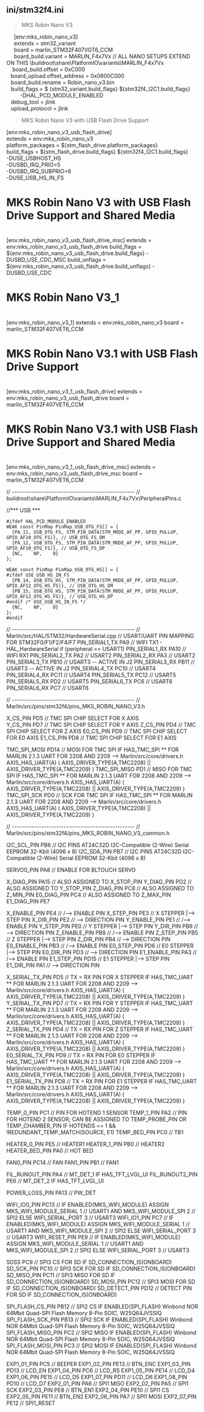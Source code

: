 ## ini/stm32f4.ini


>   MKS Robin Nano V3 <br/>

&nbsp;&nbsp;&nbsp;&nbsp; [env:mks_robin_nano_v3]<br/>
&nbsp;&nbsp;&nbsp;&nbsp; extends                     = stm32_variant<br/>
&nbsp;&nbsp;&nbsp;&nbsp; board                       = marlin_STM32F407VGT6_CCM<br/>
&nbsp;&nbsp;&nbsp;&nbsp; board_build.variant         = MARLIN_F4x7Vx                 // ALL NANO SETUPS EXTEND ON THIS \buildroot\share\PlatformIO\variants\MARLIN_F4x7Vx<br/>
 &nbsp;&nbsp;&nbsp;&nbsp;board_build.offset          = 0xC000<br/>
  &nbsp;&nbsp; board_upload.offset_address = 0x0800C000<br/>
  &nbsp;&nbsp; board_build.rename          = Robin_nano_v3.bin<br/>
  &nbsp;&nbsp; build_flags                 = $ \{stm32_variant.build_flags\} $\{stm32f4_I2C1.build_flags\} <br/>
 &nbsp;&nbsp;&nbsp;&nbsp;&nbsp;&nbsp;&nbsp;&nbsp;                               -DHAL_PCD_MODULE_ENABLED<br/>
  &nbsp;&nbsp; debug_tool                  = jlink<br/>
  &nbsp;&nbsp; upload_protocol             = jlink<br/>
  
  > MKS Robin Nano V3 with USB Flash Drive Support<br/>
  
  [env:mks_robin_nano_v3_usb_flash_drive]<br/>
  extends           = env:mks_robin_nano_v3<br/>
  platform_packages = ${stm_flash_drive.platform_packages}<br/>
  build_flags       = $\{stm_flash_drive.build_flags} $\{stm32f4_I2C1.build_flags}<br/>
                      -DUSE_USBHOST_HS<br/>
                      -DUSBD_IRQ_PRIO=5<br/>
                      -DUSBD_IRQ_SUBPRIO=6<br/>
                      -DUSE_USB_HS_IN_FS<br/>
  
  #
  # MKS Robin Nano V3 with USB Flash Drive Support and Shared Media
  #
  [env:mks_robin_nano_v3_usb_flash_drive_msc]
  extends           = env:mks_robin_nano_v3_usb_flash_drive
  build_flags       = ${env:mks_robin_nano_v3_usb_flash_drive.build_flags}
                      -DUSBD_USE_CDC_MSC
  build_unflags     = ${env:mks_robin_nano_v3_usb_flash_drive.build_unflags}
                      -DUSBD_USE_CDC

  #
  # MKS Robin Nano V3_1
  #
  [env:mks_robin_nano_v3_1]
  extends           = env:mks_robin_nano_v3
  board             = marlin_STM32F407VET6_CCM
  
  #
  # MKS Robin Nano V3.1 with USB Flash Drive Support
  #
  [env:mks_robin_nano_v3_1_usb_flash_drive]
  extends           = env:mks_robin_nano_v3_usb_flash_drive
  board             = marlin_STM32F407VET6_CCM
  
  #
  # MKS Robin Nano V3.1 with USB Flash Drive Support and Shared Media
  #
  [env:mks_robin_nano_v3_1_usb_flash_drive_msc]
  extends           = env:mks_robin_nano_v3_usb_flash_drive_msc
  board             = marlin_STM32F407VET6_CCM

// -------------------------------------------------- //
buildroot\share\PlatformIO\variants\MARLIN_F4x7Vx\PeripheralPins.c

//*** USB ***

    #ifdef HAL_PCD_MODULE_ENABLED
    WEAK const PinMap PinMap_USB_OTG_FS[] = {
      {PA_11, USB_OTG_FS, STM_PIN_DATA(STM_MODE_AF_PP, GPIO_PULLUP, GPIO_AF10_OTG_FS)}, // USB_OTG_FS_DM
      {PA_12, USB_OTG_FS, STM_PIN_DATA(STM_MODE_AF_PP, GPIO_PULLUP, GPIO_AF10_OTG_FS)}, // USB_OTG_FS_DP
      {NC,    NP,    0}
    };
    
    WEAK const PinMap PinMap_USB_OTG_HS[] = {
    #ifdef USE_USB_HS_IN_FS
      {PB_14, USB_OTG_HS, STM_PIN_DATA(STM_MODE_AF_PP, GPIO_PULLUP, GPIO_AF12_OTG_HS_FS)}, // USB_OTG_HS_DM
      {PB_15, USB_OTG_HS, STM_PIN_DATA(STM_MODE_AF_PP, GPIO_PULLUP, GPIO_AF12_OTG_HS_FS)}, // USB_OTG_HS_DP
    #endif /* USE_USB_HS_IN_FS */
      {NC,    NP,    0}
    };
    #endif

// -------------------------------------------------- //
Marlin/src/HAL/STM32/HardwareSerial.cpp
// USART/UART PIN MAPPING FOR STM32F0/F1/F2/F4/F7
  PIN_SERIAL1_TX  PA9  // WIFI TX1 - HAL_HardwareSerial if (peripheral == USART1)
  PIN_SERIAL1_RX  PA10 // WIFI RX1
  PIN_SERIAL2_TX  PA2  // USART2
  PIN_SERIAL2_RX  PA3  // USART2
  PIN_SERIAL3_TX  PB10 // USART3 -- ACTIVE IN J2
  PIN_SERIAL3_RX  PB11 // USART3 -- ACTIVE IN J2
  PIN_SERIAL4_TX  PC10 // USART4
  PIN_SERIAL4_RX  PC11 // USART4
  PIN_SERIAL5_TX  PC12 // USART5
  PIN_SERIAL5_RX  PD2  // USART5
  PIN_SERIAL6_TX  PC6  // USART6
  PIN_SERIAL6_RX  PC7  // USART6

// -------------------------------------------------- //
Marlin/src/pins/stm32f4/pins_MKS_ROBIN_NANO_V3.h

  X_CS_PIN  PD5 // TMC SPI CHIP SELECT FOR X AXIS  
  Y_CS_PIN  PD7 // TMC SPI CHIP SELECT FOR Y AXIS
  Z_CS_PIN  PD4 // TMC SPI CHIP SELECT FOR Z AXIS
  E0_CS_PIN PD9 // TMC SPI CHIP SELECT FOR E0 AXIS
  E1_CS_PIN PD8 // TMC SPI CHIP SELECT FOR E1 AXIS

  TMC_SPI_MOSI PD14 // MOSI FOR TMC SPI IF HAS_TMC_SPI ** FOR MARLIN 2.1.3 UART FOR 2208 AND 2209 --> Marlin/src/core/drivers.h AXIS_HAS_UART(A) ( AXIS_DRIVER_TYPE(A,TMC2208) || AXIS_DRIVER_TYPE(A,TMC2209) )
  TMC_SPI_MISO PD1  // MISO FOR TMC SPI IF HAS_TMC_SPI ** FOR MARLIN 2.1.3 UART FOR 2208 AND 2209 --> Marlin/src/core/drivers.h AXIS_HAS_UART(A) ( AXIS_DRIVER_TYPE(A,TMC2208) || AXIS_DRIVER_TYPE(A,TMC2209) )
  TMC_SPI_SCK  PD0  // SCK FOR TMC SPI IF HAS_TMC_SPI  ** FOR MARLIN 2.1.3 UART FOR 2208 AND 2209 --> Marlin/src/core/drivers.h AXIS_HAS_UART(A) ( AXIS_DRIVER_TYPE(A,TMC2208) || AXIS_DRIVER_TYPE(A,TMC2209) )

// -------------------------------------------------- //
Marlin/src/pins/stm32f4/pins_MKS_ROBIN_NANO_V3_common.h

  I2C_SCL_PIN PB6 // I2C PINS AT24C32D I2C-Compatible (2-Wire) Serial EEPROM 32-Kbit (4096 x 8)
  I2C_SDA_PIN PB7 // I2C PINS AT24C32D I2C-Compatible (2-Wire) Serial EEPROM 32-Kbit (4096 x 8)

  SERVO0_PIN PA8 // ENABLE FOR BLTOUCH SERVO

  X_DIAG_PIN  PA15 // ALSO ASSIGNED TO X_STOP_PIN
  Y_DIAG_PIN  PD2  // ALSO ASSIGNED TO Y_STOP_PIN
  Z_DIAG_PIN  PC8  // ALSO ASSIGNED TO Z_MIN_PIN
  E0_DIAG_PIN PC4 // ALSO ASSIGNED TO Z_MAX_PIN
  E1_DIAG_PIN PE7

  X_ENABLE_PIN   PE4  //            /--> ENABLE PIN
  X_STEP_PIN     PE3  // X STEPPER  |--> STEP PIN
  X_DIR_PIN      PE2  //            \--> DIRECTION PIN
  Y_ENABLE_PIN   PE1  //            /--> ENABLE PIN
  Y_STEP_PIN     PE0  // Y STEPPER  |--> STEP PIN
  Y_DIR_PIN      PB9  //            \--> DIRECTION PIN
  Z_ENABLE_PIN   PB8  //            /--> ENABLE PIN
  Z_STEP_PIN     PB5  // Z STEPPER  |--> STEP PIN
  Z_DIR_PIN      PB4  //            \--> DIRECTION PIN
  E0_ENABLE_PIN  PB3  //            /--> ENABLE PIN
  E0_STEP_PIN    PD6  // E0 STEPPER |--> STEP PIN
  E0_DIR_PIN     PD3  //            \--> DIRECTION PIN
  E1_ENABLE_PIN  PA3  //            /--> ENABLE PIN
  E1_STEP_PIN    PD15 // E1 STEPPER |--> STEP PIN
  E1_DIR_PIN     PA1  //            \--> DIRECTION PIN

  X_SERIAL_TX_PIN  PD5 // TX = RX PIN FOR X STEPPER IF HAS_TMC_UART  ** FOR MARLIN 2.1.3 UART FOR 2208 AND 2209 --> Marlin/src/core/drivers.h AXIS_HAS_UART(A) ( AXIS_DRIVER_TYPE(A,TMC2208) || AXIS_DRIVER_TYPE(A,TMC2209) )
  Y_SERIAL_TX_PIN  PD7 // TX = RX PIN FOR Y STEPPER IF HAS_TMC_UART  ** FOR MARLIN 2.1.3 UART FOR 2208 AND 2209 --> Marlin/src/core/drivers.h AXIS_HAS_UART(A) ( AXIS_DRIVER_TYPE(A,TMC2208) || AXIS_DRIVER_TYPE(A,TMC2209) )
  Z_SERIAL_TX_PIN  PD4 // TX = RX PIN FOR Z STEPPER IF HAS_TMC_UART  ** FOR MARLIN 2.1.3 UART FOR 2208 AND 2209 --> Marlin/src/core/drivers.h AXIS_HAS_UART(A) ( AXIS_DRIVER_TYPE(A,TMC2208) || AXIS_DRIVER_TYPE(A,TMC2209) )
  E0_SERIAL_TX_PIN PD9 // TX = RX PIN FOR E0 STEPPER IF HAS_TMC_UART ** FOR MARLIN 2.1.3 UART FOR 2208 AND 2209 --> Marlin/src/core/drivers.h AXIS_HAS_UART(A) ( AXIS_DRIVER_TYPE(A,TMC2208) || AXIS_DRIVER_TYPE(A,TMC2209) )
  E1_SERIAL_TX_PIN PD8 // TX = RX PIN FOR E1 STEPPER IF HAS_TMC_UART ** FOR MARLIN 2.1.3 UART FOR 2208 AND 2209 --> Marlin/src/core/drivers.h AXIS_HAS_UART(A) ( AXIS_DRIVER_TYPE(A,TMC2208) || AXIS_DRIVER_TYPE(A,TMC2209) )

  TEMP_0_PIN   PC1   // PIN FOR HOTEND 1 SENSOR 
  TEMP_1_PIN   PA2   // PIN FOR HOTEND 2 SENSOR; CAN BE ASSIGNED TO TEMP_PROBE_PIN OR TEMP_CHAMBER_PIN IF HOTENDS == 1 && !REDUNDANT_TEMP_MATCH(SOURCE, E1)
  TEMP_BED_PIN PC0   // TB1

  HEATER_0_PIN   PE5   // HEATER1
  HEATER_1_PIN   PB0   // HEATER2
  HEATER_BED_PIN PA0   // HOT BED

  FAN0_PIN PC14  // FAN
  FAN1_PIN PB1   // FAN1

  FIL_RUNOUT_PIN  PA4   // MT_DET_1 IF HAS_TFT_LVGL_UI
  FIL_RUNOUT2_PIN PE6   // MT_DET_2 IF HAS_TFT_LVGL_UI

  POWER_LOSS_PIN PA13  // PW_DET  

  WIFI_IO0_PIN   PC13 // IF ENABLED(MKS_WIFI_MODULE) ASSIGN MKS_WIFI_MODULE_SERIAL 1  // USART1 AND MKS_WIFI_MODULE_SPI 2  // SPI2 ELSE WIFI_SERIAL_PORT 3  // USART3
  WIFI_IO1_PIN   PC7  // IF ENABLED(MKS_WIFI_MODULE) ASSIGN MKS_WIFI_MODULE_SERIAL 1  // USART1 AND MKS_WIFI_MODULE_SPI 2  // SPI2 ELSE WIFI_SERIAL_PORT 3  // USART3
  WIFI_RESET_PIN PE9  // IF ENABLED(MKS_WIFI_MODULE) ASSIGN MKS_WIFI_MODULE_SERIAL 1  // USART1 AND MKS_WIFI_MODULE_SPI 2  // SPI2 ELSE WIFI_SERIAL_PORT 3  // USART3

  SDSS          PC9  // SPI3 CS FOR SD IF SD_CONNECTION_IS(ONBOARD)
  SD_SCK_PIN    PC10 // SPI3 SCK FOR SD IF SD_CONNECTION_IS(ONBOARD)
  SD_MISO_PIN   PC11 // SPI3 MISO FOR SD IF SD_CONNECTION_IS(ONBOARD)
  SD_MOSI_PIN   PC12 // SPI3 MOSI FOR SD IF SD_CONNECTION_IS(ONBOARD)
  SD_DETECT_PIN PD12 // DETECT PIN FOR SD IF SD_CONNECTION_IS(ONBOARD)

  SPI_FLASH_CS_PIN   PB12 // SPI2 CS IF ENABLED(SPI_FLASH) Winbond NOR 64Mbit Quad-SPI Flash Memory 8-Pin SOIC, W25Q64JVSSIQ
  SPI_FLASH_SCK_PIN  PB13 // SPI2 SCK IF ENABLED(SPI_FLASH) Winbond NOR 64Mbit Quad-SPI Flash Memory 8-Pin SOIC, W25Q64JVSSIQ
  SPI_FLASH_MISO_PIN PC2  // SPI2 MISO IF ENABLED(SPI_FLASH) Winbond NOR 64Mbit Quad-SPI Flash Memory 8-Pin SOIC, W25Q64JVSSIQ
  SPI_FLASH_MOSI_PIN PC3  // SPI2 MOSI IF ENABLED(SPI_FLASH) Winbond NOR 64Mbit Quad-SPI Flash Memory 8-Pin SOIC, W25Q64JVSSIQ

 EXP1_01_PIN PC5  // BEEPER
 EXP1_02_PIN PE13 // BTN_ENC
 EXP1_03_PIN PD13 // LCD_EN
 EXP1_04_PIN PC6  // LCD_RS
 EXP1_05_PIN PE14 // LCD_D4
 EXP1_06_PIN PE15 // LCD_D5
 EXP1_07_PIN PD11 // LCD_D6
 EXP1_08_PIN PD10 // LCD_D7
 EXP2_01_PIN PA6  // SPI1 MISO
 EXP2_02_PIN PA5  // SPI1 SCK
 EXP2_03_PIN PE8  // BTN_EN1
 EXP2_04_PIN PE10 // SPI1 CS
 EXP2_05_PIN PE11 // BTN_EN2
 EXP2_06_PIN PA7  // SPI1 MOSI
 EXP2_07_PIN PE12 // SPI1_RESET

